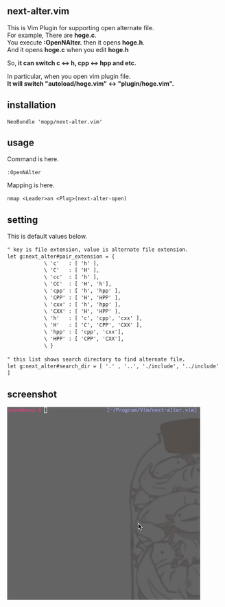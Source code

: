 ## next-alter.vim
This is Vim Plugin for supporting open alternate file.  
For example, There are **hoge.c**.  
You execute **:OpenNAlter.** then it opens **hoge.h**.  
And it opens **hoge.c** when you edit **hoge.h**  
  
So, **it can switch c <-> h, cpp <-> hpp and etc.**
  
In particular, when you open vim plugin file.  
**It will switch "autoload/hoge.vim" <-> "plugin/hoge.vim".**


## installation
```vim
NeoBundle 'mopp/next-alter.vim'
```

## usage
Command is here.
```vim
:OpenNAlter
```
  
Mapping is here.
```vim
nmap <Leader>an <Plug>(next-alter-open)
```

## setting
This is default values below.
```vim
" key is file extension, value is alternate file extension.
let g:next_alter#pair_extension = {
            \ 'c'   : [ 'h' ],
            \ 'C'   : [ 'H' ],
            \ 'cc'  : [ 'h' ],
            \ 'CC'  : [ 'H', 'h'],
            \ 'cpp' : [ 'h', 'hpp' ],
            \ 'CPP' : [ 'H', 'HPP' ],
            \ 'cxx' : [ 'h', 'hpp' ],
            \ 'CXX' : [ 'H', 'HPP' ],
            \ 'h'   : [ 'c', 'cpp', 'cxx' ],
            \ 'H'   : [ 'C', 'CPP', 'CXX' ],
            \ 'hpp' : [ 'cpp', 'cxx'],
            \ 'HPP' : [ 'CPP', 'CXX'],
            \ }

" this list shows search directory to find alternate file.
let g:next_alter#search_dir = [ '.' , '..', './include', '../include' ]
```

## screenshot
![SS](./ss.gif)
